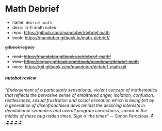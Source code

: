 # Math Debrief

- name: `debrief.math`
- desc: lo-fi math notes
- repo: https://github.com/mandober/debrief.math
- book: https://mandober.gitbook.io/math-debrief/

~~gitbook legacy~~
- ~~read: https://mandober.gitbooks.io/debrief-math/~~
- ~~view: https://legacy.gitbook.com/book/mandober/debrief-math~~
- ~~mote: https://git.gitbook.com/mandober/debrief-math.git~~


##### autobot review

*"Endorsement of a particularly sensational, violent concept of mathematics that reflects the pervasive sense of embittered anger, isolation, confusion, restlessness, sexual frustration and social alienation which is being felt by a generation of disenfranchised devs amidst the declining interests in denotational semantics and overall program correctness, smack in the middle of these bug ridden times. Sign o' the times"* -- Simon Ferocious 🪑🪑🪑🪑🪑
